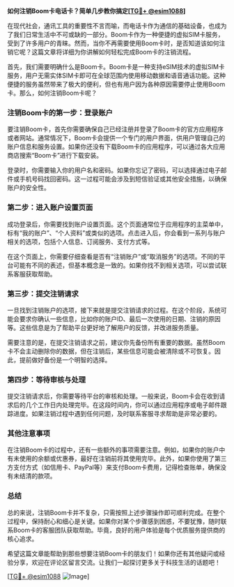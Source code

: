 **如何注销Boom卡电话卡？简单几步教你搞定[[TG💪+ @esim1088](https://t.me/s/esim1088)]**

在现代社会，通讯工具的重要性不言而喻，而电话卡作为通信的基础设备，也成为了我们日常生活中不可或缺的一部分。Boom卡作为一种便捷的虚拟SIM卡服务，受到了许多用户的青睐。然而，当你不再需要使用Boom卡时，是否知道该如何注销它呢？这篇文章将详细为你讲解如何轻松完成Boom卡的注销流程。

首先，我们需要明确什么是Boom卡。Boom卡是一种支持eSIM技术的虚拟SIM卡服务，用户无需实体SIM卡即可在全球范围内使用移动数据和语音通话功能。这种便捷的服务虽然带来了极大的便利，但也有用户因为各种原因需要停止使用Boom卡。那么，如何注销Boom卡呢？

### 注销Boom卡的第一步：登录账户

要注销Boom卡，首先你需要确保自己已经注册并登录了Boom卡的官方应用程序或者网站。通常情况下，Boom卡会提供一个专门的用户界面，供用户管理自己的账户信息和服务设置。如果你还没有下载Boom卡的应用程序，可以通过各大应用商店搜索“Boom卡”进行下载安装。

登录时，你需要输入你的用户名和密码。如果你忘记了密码，可以选择通过电子邮件或手机号码找回密码。这一过程可能会涉及到短信验证或其他安全措施，以确保账户的安全性。

### 第二步：进入账户设置页面

成功登录后，你需要找到账户设置页面。这个页面通常位于应用程序的主菜单中，标有“我的账户”、“个人资料”或类似的选项。点击进入后，你会看到一系列与账户相关的选项，包括个人信息、订阅服务、支付方式等。

在这个页面上，你需要仔细查看是否有“注销账户”或“取消服务”的选项。不同的平台可能有不同的表述，但基本概念是一致的。如果你找不到相关选项，可以尝试联系客服获取帮助。

### 第三步：提交注销请求

一旦找到注销账户的选项，接下来就是提交注销请求的过程。在这个阶段，系统可能会要求你确认一些信息，比如你的账户ID、最后一次使用的日期、注销的原因等。这些信息是为了帮助平台更好地了解用户的反馈，并改进服务质量。

需要注意的是，在提交注销请求之前，建议你先备份所有重要的数据。虽然Boom卡不会主动删除你的数据，但在注销后，某些信息可能会被清除或不可恢复。因此，提前做好备份是一个明智的选择。

### 第四步：等待审核与处理

提交注销请求后，你需要等待平台的审核和处理。一般来说，Boom卡会在收到请求后的几个工作日内处理完毕。在这段时间内，你可以通过应用程序或电子邮件跟踪进度。如果注销过程中遇到任何问题，及时联系客服寻求帮助是非常必要的。

### 其他注意事项

在注销Boom卡的过程中，还有一些额外的事项需要注意。例如，如果你的账户中有未使用的余额或优惠券，最好在注销前将其使用完毕。此外，如果你使用了第三方支付方式（如信用卡、PayPal等）来支付Boom卡费用，记得检查账单，确保没有未结清的款项。

### 总结

总的来说，注销Boom卡并不复杂，只需按照上述步骤操作即可顺利完成。在整个过程中，保持耐心和细心是关键。如果你对某个步骤感到困惑，不要犹豫，随时联系Boom卡的客服团队获取帮助。毕竟，良好的用户体验是每个优质服务提供商的核心追求。

希望这篇文章能帮助到那些想要注销Boom卡的朋友们！如果你还有其他疑问或经验分享，欢迎在评论区留言交流。让我们一起探讨更多关于科技生活的话题吧！

[[TG💪+ @esim1088](https://t.me/s/esim1088) ![Image](https://i.postimg.cc/4NQfJmqS/Snipaste-2025-05-13-00-14-12.png)]